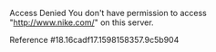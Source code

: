 Access Denied You don't have permission to access "http://www.nike.com/" on this server.

Reference #18.16cadf17.1598158357.9c5b904